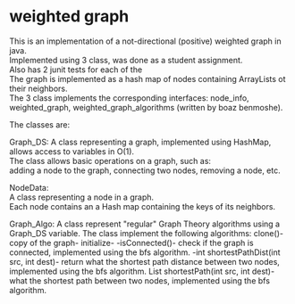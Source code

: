 # weighted graph 
This is an implementation of a not-directional (positive) weighted graph in java.  
Implemented using 3 class, was done as a student assignment.  
Also has 2 junit tests for each of the   
The graph is implemented as a hash map of nodes containing ArrayLists ot their neighbors.  
The 3 class implements the corresponding interfaces: node_info, weighted_graph,     weighted_graph_algorithms (written by boaz benmoshe).  
 


The classes are:

Graph_DS: A class representing a graph, implemented using HashMap,  
allows access to variables in O(1).  
The class allows basic operations on a graph, such as:   
adding a node to the graph, connecting two nodes, removing a node, etc.  

NodeData:  
A class representing a node in a graph.  
Each node contains an a Hash map containing the keys of its neighbors.  

Graph_Algo: A class represent "regular" Graph Theory algorithms using a Graph_DS variable. The class implement the following algorithms: 
clone()- copy of the graph-
 initialize-
 -isConnected()- check if the graph is connected, implemented using the bfs algorithm.
-int shortestPathDist(int src, int dest)- return what the shortest path distance between two nodes, implemented using the bfs algorithm.
List<Node> shortestPath(int src, int dest)- what the shortest path between two nodes, implemented using the bfs algorithm.

